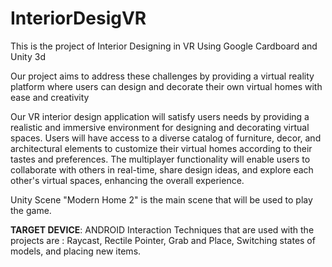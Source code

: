 # InteriorDesigVR
This is the project of Interior Designing in VR Using Google Cardboard and Unity 3d

Our project aims to address these challenges by providing a virtual reality platform 
where users can design and decorate their own virtual homes with ease and creativity

Our VR interior design application will satisfy users needs by providing a realistic and 
immersive environment for designing and decorating virtual spaces.
Users will have access to a diverse catalog of furniture, decor, and architectural elements 
to customize their virtual homes according to their tastes and preferences.
The multiplayer functionality will enable users to collaborate with others in real-time, 
share design ideas, and explore each other's virtual spaces, enhancing the overall 
experience.

Unity Scene "Modern Home 2" is the main scene that will be used to play the game.

**TARGET DEVICE**: ANDROID
Interaction Techniques that are used with the projects are : Raycast, Rectile Pointer, Grab and Place, Switching states of models, and placing new items.

